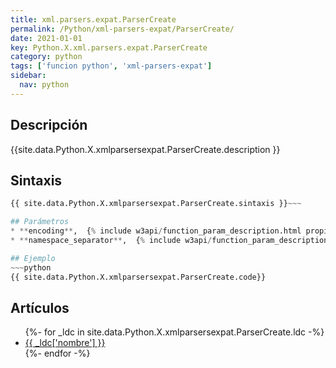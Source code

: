 ```yaml
---
title: xml.parsers.expat.ParserCreate
permalink: /Python/xml-parsers-expat/ParserCreate/
date: 2021-01-01
key: Python.X.xml.parsers.expat.ParserCreate
category: python
tags: ['funcion python', 'xml-parsers-expat']
sidebar: 
  nav: python
---
```


## Descripción
{{site.data.Python.X.xmlparsersexpat.ParserCreate.description }}

## Sintaxis
~~~python
{{ site.data.Python.X.xmlparsersexpat.ParserCreate.sintaxis }}~~~

## Parámetros
* **encoding**,  {% include w3api/function_param_description.html propiedad=site.data.Python.X.xml.parsers.expat.ParserCreate valor="encoding" %}
* **namespace_separator**,  {% include w3api/function_param_description.html propiedad=site.data.Python.X.xml.parsers.expat.ParserCreate valor="namespace_separator" %}

## Ejemplo
~~~python
{{ site.data.Python.X.xmlparsersexpat.ParserCreate.code}}
~~~

## Artículos
<ul>
{%- for _ldc in site.data.Python.X.xmlparsersexpat.ParserCreate.ldc -%}
   <li>
       <a href="{{_ldc['url'] }}">{{ _ldc['nombre'] }}</a>
   </li>
{%- endfor -%}
</ul>
